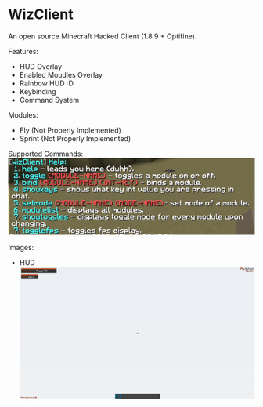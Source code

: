 # WizClient
 An open source Minecraft Hacked Client (1.8.9 + Optifine).


Features:
- HUD Overlay
- Enabled Moudles Overlay
- Rainbow HUD :D
- Keybinding
- Command System

Modules:
- Fly (Not Properly Implemented)
- Sprint (Not Properly Implemented)

Supported Commands:
 ![Alt text](images/cmds.PNG?raw=true)


Images:
- HUD
 ![Alt text](images/Image1.png?raw=true)